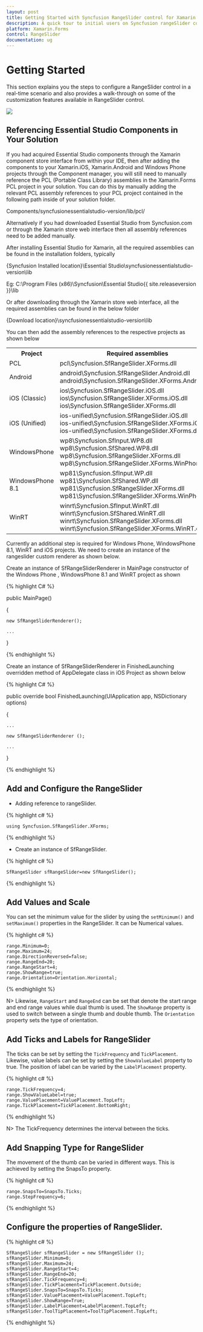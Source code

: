 ```yaml
---
layout: post
title: Getting Started with Syncfusion RangeSlider control for Xamarin.Forms
description: A quick tour to initial users on Syncfusion rangeSlider control for Xamarin.Forms platform
platform: Xamarin.Forms
control: RangeSlider
documentation: ug
---
```


# Getting Started

This section explains you the steps to configure a RangeSlider control in a real-time scenario and also provides a walk-through on some of the customization features available in RangeSlider control.

![](Getting-Started_images/img2.png)

## Referencing Essential Studio Components in Your Solution	

If you had acquired Essential Studio components through the Xamarin component store interface from within your IDE, then after adding the components to your Xamarin.iOS, Xamarin.Android and Windows Phone projects through the Component manager, you will still need to manually reference the PCL (Portable Class Library) assemblies in the Xamarin.Forms PCL project in your solution. You can do this by manually adding the relevant PCL assembly references to your PCL project contained in the following path inside of your solution folder.

Components/syncfusionessentialstudio-version/lib/pcl/

Alternatively if you had downloaded Essential Studio from Syncfusion.com or through the Xamarin store web interface then all assembly references need to be added manually.

After installing Essential Studio for Xamarin, all the required assemblies can be found in the installation folders, typically

{Syncfusion Installed location}\Essential Studio\syncfusionessentialstudio-version\lib

Eg: C:\Program Files (x86)\Syncfusion\Essential Studio\{{ site.releaseversion }}\lib

Or after downloading through the Xamarin store web interface, all the required assemblies can be found in the below folder

{Download location}\syncfusionessentialstudio-version\lib

You can then add the assembly references to the respective projects as shown below

<table>
<tr>
<th>Project</th>
<th>Required assemblies</th>
</tr>
<tr>
<td>PCL</td>
<td>pcl\Syncfusion.SfRangeSlider.XForms.dll</td>
</tr>
<tr>
<td>Android</td>
<td>android\Syncfusion.SfRangeSlider.Android.dll<br/>android\Syncfusion.SfRangeSlider.XForms.Android.dll</td>
</tr>
<tr>
<td>iOS (Classic)</td>
<td>ios\Syncfusion.SfRangeSlider.iOS.dll<br/>ios\Syncfusion.SfRangeSlider.XForms.iOS.dll<br/>ios\Syncfusion.SfRangeSlider.XForms.dll</td>
</tr>
<tr>
<td>iOS (Unified)</td>
<td>ios-unified\Syncfusion.SfRangeSlider.iOS.dll<br/>ios-unified\Syncfusion.SfRangeSlider.XForms.iOS.dll<br/>ios-unified\Syncfusion.SfRangeSlider.XForms.dll</td>
</tr>
<tr>
<td>WindowsPhone</td>
<td>wp8\Syncfusion.SfInput.WP8.dll<br/>wp8\Syncfusion.SfShared.WP8.dll<br/>wp8\Syncfusion.SfRangeSlider.XForms.dll<br/>wp8\Syncfusion.SfRangeSlider.XForms.WinPhone.dll</td>
</tr>
<tr>
<td>WindowsPhone 8.1</td>
<td>wp81\Syncfusion.SfInput.WP.dll<br/>wp81\Syncfusion.SfShared.WP.dll<br/>wp81\Syncfusion.SfRangeSlider.XForms.dll<br/>wp81\Syncfusion.SfRangeSlider.XForms.WinPhone.dll</td>
</tr>
<tr>
<td>WinRT</td>
<td>winrt\Syncfusion.SfInput.WinRT.dll<br/>winrt\Syncfusion.SfShared.WinRT.dll<br/>winrt\Syncfusion.SfRangeSlider.XForms.dll<br/>winrt\Syncfusion.SfRangeSlider.XForms.WinRT.dll</td>
</tr>
</table>

Currently an additional step is required for Windows Phone, WindowsPhone 8.1, WinRT and iOS projects. We need to create an instance of the rangeslider custom renderer as shown below. 

Create an instance of SfRangeSliderRenderer in MainPage constructor of the Windows Phone , WindowsPhone 8.1 and WinRT project as shown 

{% highlight C# %}

public MainPage()

{

    new SfRangeSliderRenderer();

    ...    

}

{% endhighlight %}

Create an instance of SfRangeSliderRenderer in FinishedLaunching overridden method of AppDelegate class in iOS Project as shown below

{% highlight C# %}

public override bool FinishedLaunching(UIApplication app, NSDictionary options)

{

    ...

    new SfRangeSliderRenderer ();

    ...

}	

{% endhighlight %}

## Add and Configure the RangeSlider

* Adding reference to rangeSlider.

{% highlight c# %}

	using Syncfusion.SfRangeSlider.XForms;

{% endhighlight %}

* Create an instance of SfRangeSlider.

{% highlight c# %}

	SfRangeSlider sfRangeSlider=new SfRangeSlider();
	
{% endhighlight %}

## Add Values and Scale

You can set the minimum value for the slider by using the `setMinimum()` and `setMaximum()` properties in the RangeSlider. It can be Numerical values.

{% highlight c# %}

	range.Minimum=0; 
	range.Maximum=24; 
	range.DirectionReversed=false; 
	range.RangeEnd=20; 
	range.RangeStart=4;
	range.ShowRange=true; 
	range.Orientation=Orientation.Horizontal;

{% endhighlight %}

N> Likewise, `RangeStart` and `RangeEnd` can be set that denote the start range and end range values while dual thumb is used. The `ShowRange` property is used to switch between a single thumb and double thumb. The `Orientation` property sets the type of orientation.

## Add Ticks and Labels for RangeSlider

The ticks can be set by setting the `TickFrequency` and `TickPlacement`. Likewise, value labels can be set by setting the `ShowValueLabel` property to true. The position of label can be varied by the `LabelPlacement` property.

{% highlight c# %}

	range.TickFrequency=4; 
	range.ShowValueLabel=true; 
	range.ValuePlacement=ValuePlacement.TopLeft; 
	range.TickPlacement=TickPlacement.BottomRight;

{% endhighlight %}

N> The TickFrequency determines the interval between the ticks.

## Add Snapping Type for RangeSlider

The movement of the thumb can be varied in different ways. This is achieved by setting the SnapsTo property.

{% highlight c# %}

	range.SnapsTo=SnapsTo.Ticks; 
	range.StepFrequency=6;

{% endhighlight %}

## Configure the properties of RangeSlider.

{% highlight c# %}

	SfRangeSlider sfRangeSlider = new SfRangeSlider ();
	sfRangeSlider.Minimum=0;
	sfRangeSlider.Maximum=24;
	sfRangeSlider.RangeStart=4;
	sfRangeSlider.RangeEnd=20;
	sfRangeSlider.TickFrequency=4;
	sfRangeSlider.TickPlacement=TickPlacement.Outside;
	sfRangeSlider.SnapsTo=SnapsTo.Ticks;
	sfRangeSlider.ValuePlacement=ValuePlacement.TopLeft;
	sfRangeSlider.ShowRange=True;
	sfRangeSlider.LabelPlacement=LabelPlacement.TopLeft;
	sfRangeSlider.ToolTipPlacement=ToolTipPlacement.TopLeft;

{% endhighlight %}






    
                                    

